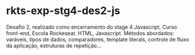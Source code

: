 # rkts-exp-stg4-des2-js
Desafio 2, realizado como encerramento do stage 4 Javascript, Curso front-end, Escola Rockeseat.  HTML, Javascript. Métodos abordados: varáveis, tipos de dados, comparadores, template literals, controle de fluxo da aplicação, estruturas de repetição...
